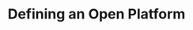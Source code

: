 ---
title: Defining an Open Platform
thumbnail: '/img/definingOpenPlatform.jpg'
description: "There has been growing global interest in the concept of an Open Digital Platform for health and care based on open standards.<br><br>
In October 2017, we published “Defining an Open Platform” to make the case for open platforms and lay out a blueprint for an open platform architecture at a level of detail that would allow any willing party to build a first generation implementation of an open platform that would be interoperable with any other. Our proposal is based on HL7 FHIR, SNOMED-CT, IHE-XDS and openEHR and draws on pioneering work globally and in the UK that have proven how these standards can be used to build an open platform.<br><br>Since publication we have seen increasing interest in open platform approaches with open platform technology being implemented by a number of NHS Trusts, Genomics England and The City of Leeds for its PHR.<br><br>"
docURL: '/assets/Apperta_Defining_an_Open_Platform_April.pdf'
feedbackURL: https://forums.apperta.org/c/open-platforms
---
